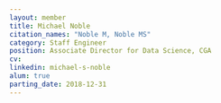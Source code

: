 ```yaml
---
layout: member
title: Michael Noble
citation_names: "Noble M, Noble MS"
category: Staff Engineer
position: Associate Director for Data Science, CGA
cv:
linkedin: michael-s-noble
alum: true
parting_date: 2018-12-31
---
```


